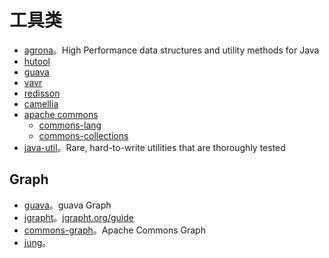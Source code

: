 # 工具类

* [agrona](https://github.com/real-logic/agrona)。High Performance data structures and utility methods for Java
* [hutool](https://github.com/dromara/hutool)
* [guava](https://github.com/google/guava)
* [vavr](https://github.com/vavr-io/vavr)
* [redisson](https://github.com/redisson/redisson)
* [camellia](https://github.com/netease-im/camellia)
* [apache commons](https://commons.apache.org/)
  * [commons-lang](https://github.com/apache/commons-lang)
  * [commons-collections](https://github.com/apache/commons-collections)
* [java-util](https://github.com/jdereg/java-util)。Rare, hard-to-write utilities that are thoroughly tested

## Graph

* [guava](https://github.com/google/guava)。guava Graph
* [jgrapht](https://github.com/jgrapht/jgrapht)。[jgrapht.org/guide](https://jgrapht.org/guide/UserOverview)
* [commons-graph](https://github.com/apache/commons-graph)。Apache Commons Graph
* [jung](https://github.com/jrtom/jung)。

